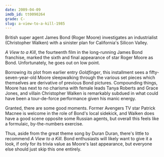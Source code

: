 ```yaml
---
date: 2009-04-09
imdb_id: tt0090264
grade: C-
slug: a-view-to-a-kill-1985
---
```


British super agent James Bond (Roger Moore) investigates an industrialist (Christopher Walken) with a sinister plan for California's Silicon Valley.

_A View to a Kill_, the fourteenth film in the long-running James Bond franchise, marked the sixth and final appearance of star Roger Moore as Bond. Unfortunately, he goes out on low point.

Borrowing its plot from earlier entry <span data-imdb-id="tt0058150">_Goldfinger_</span>, this installment sees a fifty-seven-year-old Moore sleepwalking through the various set pieces which themselves are derivative of previous Bond pictures. Compounding things, Moore has next to no charisma with female leads Tanya Roberts and Grace Jones, and villain Christopher Walken is remarkably subdued in what could have been a tour-de-force performance given his manic energy.

Granted, there are some good moments. Former Avengers TV star Patrick Macnee is welcome in the role of Bond's local sidekick, and Walken does have a good scene opposite some Russian agents, but overall this feels like a formulaic, by-the-numbers exercise.

Thus, aside from the great theme song by Duran Duran, there's little to recommend _A View to a Kill_. Bond enthusiasts will likely want to give it a look, if only for its trivia value as Moore's last appearance, but everyone else should just skip this one entirely.
